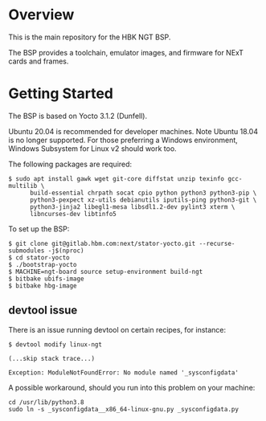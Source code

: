 # Overview

This is the main repository for the HBK NGT BSP.

The BSP provides a toolchain, emulator images, and firmware for NExT cards and frames.

# Getting Started

The BSP is based on Yocto 3.1.2 (Dunfell).

Ubuntu 20.04 is recommended for developer machines. Note Ubuntu 18.04 is no longer supported. For those preferring a
Windows environment, Windows Subsystem for Linux v2 should work too.

The following packages are required:

``` shell
$ sudo apt install gawk wget git-core diffstat unzip texinfo gcc-multilib \
      build-essential chrpath socat cpio python python3 python3-pip \
      python3-pexpect xz-utils debianutils iputils-ping python3-git \
      python3-jinja2 libegl1-mesa libsdl1.2-dev pylint3 xterm \
      libncurses-dev libtinfo5
```

To set up the BSP:

``` shell
$ git clone git@gitlab.hbm.com:next/stator-yocto.git --recurse-submodules -j$(nproc)
$ cd stator-yocto
$ ./bootstrap-yocto
$ MACHINE=ngt-board source setup-environment build-ngt
$ bitbake ubifs-image
$ bitbake hbg-image

```

## devtool issue

There is an issue running devtool on certain recipes, for instance:

``` shell
$ devtool modify linux-ngt

(...skip stack trace...)

Exception: ModuleNotFoundError: No module named '_sysconfigdata'
```

A possible workaround, should you run into this problem on your machine:

``` shell
cd /usr/lib/python3.8
sudo ln -s _sysconfigdata__x86_64-linux-gnu.py _sysconfigdata.py
```
